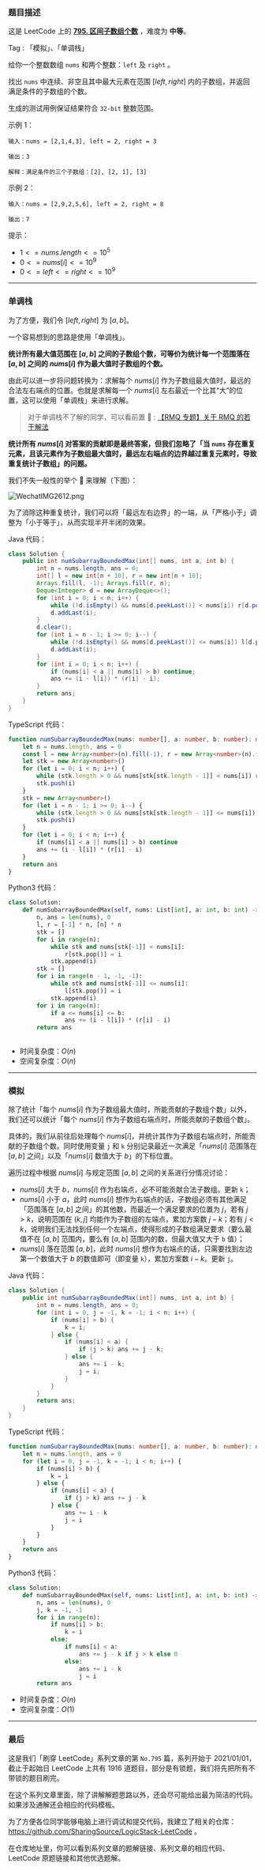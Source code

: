 ### 题目描述

这是 LeetCode 上的 **[795. 区间子数组个数](https://leetcode.cn/problems/number-of-subarrays-with-bounded-maximum/solution/by-ac_oier-gmpt/)** ，难度为 **中等**。

Tag : 「模拟」、「单调栈」



给你一个整数数组 `nums` 和两个整数：`left` 及 `right` 。

找出 `nums` 中连续、非空且其中最大元素在范围 $[left, right]$ 内的子数组，并返回满足条件的子数组的个数。

生成的测试用例保证结果符合 `32-bit` 整数范围。

示例 1：
``` 
输入：nums = [2,1,4,3], left = 2, right = 3

输出：3

解释：满足条件的三个子数组：[2], [2, 1], [3]
```
示例 2：
``` 
输入：nums = [2,9,2,5,6], left = 2, right = 8

输出：7
```

提示：
* $1 <= nums.length <= 10^5$
* $0 <= nums[i] <= 10^9$
* $0 <= left <= right <= 10^9$

---

### 单调栈

为了方便，我们令 $[left, right]$ 为 $[a, b]$。

一个容易想到的思路是使用「单调栈」。

**统计所有最大值范围在 $[a, b]$ 之间的子数组个数，可等价为统计每一个范围落在 $[a, b]$ 之间的 $nums[i]$ 作为最大值时子数组的个数。**

由此可以进一步将问题转换为：求解每个 $nums[i]$ 作为子数组最大值时，最远的合法左右端点的位置。也就是求解每一个 $nums[i]$ 左右最近一个比其“大”的位置，这可以使用「单调栈」来进行求解。

> 对于单调栈不了解的同学，可以看前置 🧀 : [【RMQ 专题】关于 RMQ 的若干解法](https://mp.weixin.qq.com/s?__biz=MzU4NDE3MTEyMA==&mid=2247493262&idx=1&sn=2d8e192a5767b49b9a13a6192ab3b833)

**统计所有 $nums[i]$ 对答案的贡献即是最终答案，但我们忽略了「当  `nums` 存在重复元素，且该元素作为子数组最大值时，最远左右端点的边界越过重复元素时，导致重复统计子数组」的问题。**

我们不失一般性的举个 🌰 来理解（下图）：

![WechatIMG2612.png](https://pic.leetcode.cn/1669252798-kJygAC-WechatIMG2612.png)

为了消除这种重复统计，我们可以将「最远左右边界」的一端，从「严格小于」调整为「小于等于」，从而实现半开半闭的效果。

Java 代码：
```Java
class Solution {
    public int numSubarrayBoundedMax(int[] nums, int a, int b) {
        int n = nums.length, ans = 0;
        int[] l = new int[n + 10], r = new int[n + 10];
        Arrays.fill(l, -1); Arrays.fill(r, n);
        Deque<Integer> d = new ArrayDeque<>();
        for (int i = 0; i < n; i++) {
            while (!d.isEmpty() && nums[d.peekLast()] < nums[i]) r[d.pollLast()] = i;
            d.addLast(i);
        }
        d.clear();
        for (int i = n - 1; i >= 0; i--) {
            while (!d.isEmpty() && nums[d.peekLast()] <= nums[i]) l[d.pollLast()] = i;
            d.addLast(i);
        }
        for (int i = 0; i < n; i++) {
            if (nums[i] < a || nums[i] > b) continue;
            ans += (i - l[i]) * (r[i] - i);
        }
        return ans;
    }
}
```
TypeScript 代码：
```TypeScript
function numSubarrayBoundedMax(nums: number[], a: number, b: number): number {
    let n = nums.length, ans = 0
    const l = new Array<number>(n).fill(-1), r = new Array<number>(n).fill(n)
    let stk = new Array<number>()
    for (let i = 0; i < n; i++) {
        while (stk.length > 0 && nums[stk[stk.length - 1]] < nums[i]) r[stk.pop()] = i
        stk.push(i)
    }
    stk = new Array<number>()
    for (let i = n - 1; i >= 0; i--) {
        while (stk.length > 0 && nums[stk[stk.length - 1]] <= nums[i]) l[stk.pop()] = i
        stk.push(i)
    }
    for (let i = 0; i < n; i++) {
        if (nums[i] < a || nums[i] > b) continue
        ans += (i - l[i]) * (r[i] - i)
    }
    return ans
}
```
Python3 代码：
```Python
class Solution:
    def numSubarrayBoundedMax(self, nums: List[int], a: int, b: int) -> int:
        n, ans = len(nums), 0
        l, r = [-1] * n, [n] * n
        stk = []
        for i in range(n):
            while stk and nums[stk[-1]] < nums[i]:
                r[stk.pop()] = i
            stk.append(i)
        stk = []
        for i in range(n - 1, -1, -1):
            while stk and nums[stk[-1]] <= nums[i]:
                l[stk.pop()] = i
            stk.append(i)
        for i in range(n):
            if a <= nums[i] <= b:
                ans += (i - l[i]) * (r[i] - i)
        return ans
        
```
* 时间复杂度：$O(n)$
* 空间复杂度：$O(n)$

---

### 模拟

除了统计「每个 $nums[i]$ 作为子数组最大值时，所能贡献的子数组个数」以外，我们还可以统计「每个 $nums[i]$ 作为子数组右端点时，所能贡献的子数组个数」。

具体的，我们从前往后处理每个 $nums[i]$，并统计其作为子数组右端点时，所能贡献的子数组个数。同时使用变量 `j` 和 `k` 分别记录最近一次满足「$nums[i]$ 范围落在 $[a, b]$ 之间」以及「$nums[i]$ 数值大于 $b$」的下标位置。

遍历过程中根据 $nums[i]$ 与规定范围 $[a, b]$ 之间的关系进行分情况讨论：

* $nums[i]$ 大于 $b$，$nums[i]$ 作为右端点，必不可能贡献合法子数组。更新 `k`；
* $nums[i]$ 小于 $a$，此时 $nums[i]$ 想作为右端点的话，子数组必须有其他满足「范围落在 $[a, b]$ 之间」的其他数，而最近一个满足要求的位置为 $j$，若有 $j > k$，说明范围在 $(k, j]$ 均能作为子数组的左端点，累加方案数 $j - k$；若有 $j < k$，说明我们无法找到任何一个左端点，使得形成的子数组满足要求（要么最值不在 $[a, b]$ 范围内，要么有 $[a, b]$ 范围内的数，但最大值又大于 `b` 值）；
* $nums[i]$ 落在范围 $[a, b]$，此时 $nums[i]$ 想作为右端点的话，只需要找到左边第一个数值大于 $b$ 的数值即可（即变量 `k`），累加方案数 $i - k$。更新 `j`。

Java 代码：
```Java
class Solution {
    public int numSubarrayBoundedMax(int[] nums, int a, int b) {
        int n = nums.length, ans = 0;
        for (int i = 0, j = -1, k = -1; i < n; i++) {
            if (nums[i] > b) {
                k = i;
            } else {
                if (nums[i] < a) {
                    if (j > k) ans += j - k;
                } else {
                    ans += i - k;
                    j = i;
                }
            }
        }
        return ans;
    }
}
```
TypeScript 代码：
```TypeScript
function numSubarrayBoundedMax(nums: number[], a: number, b: number): number {
    let n = nums.length, ans = 0
    for (let i = 0, j = -1, k = -1; i < n; i++) {
        if (nums[i] > b) {
            k = i
        } else {
            if (nums[i] < a) {
                if (j > k) ans += j - k
            } else {
                ans += i - k
                j = i
            }
        }
    }
    return ans
}
```
Python3 代码：
```Python
class Solution:
    def numSubarrayBoundedMax(self, nums: List[int], a: int, b: int) -> int:
        n, ans = len(nums), 0
        j, k = -1, -1
        for i in range(n):
            if nums[i] > b:
                k = i
            else:
                if nums[i] < a:
                    ans += j - k if j > k else 0
                else:
                    ans += i - k
                    j = i
        return ans
```
* 时间复杂度：$O(n)$
* 空间复杂度：$O(1)$

---

### 最后

这是我们「刷穿 LeetCode」系列文章的第 `No.795` 篇，系列开始于 2021/01/01，截止于起始日 LeetCode 上共有 1916 道题目，部分是有锁题，我们将先把所有不带锁的题目刷完。

在这个系列文章里面，除了讲解解题思路以外，还会尽可能给出最为简洁的代码。如果涉及通解还会相应的代码模板。

为了方便各位同学能够电脑上进行调试和提交代码，我建立了相关的仓库：https://github.com/SharingSource/LogicStack-LeetCode 。

在仓库地址里，你可以看到系列文章的题解链接、系列文章的相应代码、LeetCode 原题链接和其他优选题解。

